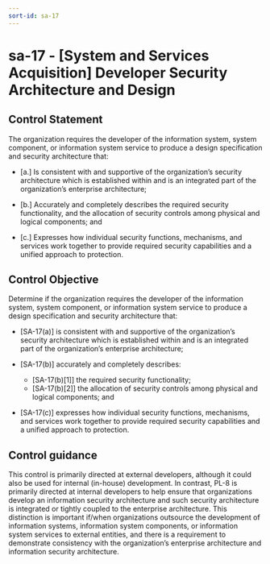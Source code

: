 ```yaml
---
sort-id: sa-17
---
```


# sa-17 - \[System and Services Acquisition\] Developer Security Architecture and Design

## Control Statement

The organization requires the developer of the information system, system component, or information system service to produce a design specification and security architecture that:

- \[a.\] Is consistent with and supportive of the organization’s security architecture which is established within and is an integrated part of the organization’s enterprise architecture;

- \[b.\] Accurately and completely describes the required security functionality, and the allocation of security controls among physical and logical components; and

- \[c.\] Expresses how individual security functions, mechanisms, and services work together to provide required security capabilities and a unified approach to protection.

## Control Objective

Determine if the organization requires the developer of the information system, system component, or information system service to produce a design specification and security architecture that:

- \[SA-17(a)\] is consistent with and supportive of the organization’s security architecture which is established within and is an integrated part of the organization’s enterprise architecture;

- \[SA-17(b)\] accurately and completely describes:

  - \[SA-17(b)[1]\] the required security functionality;
  - \[SA-17(b)[2]\] the allocation of security controls among physical and logical components; and

- \[SA-17(c)\] expresses how individual security functions, mechanisms, and services work together to provide required security capabilities and a unified approach to protection.

## Control guidance

This control is primarily directed at external developers, although it could also be used for internal (in-house) development. In contrast, PL-8 is primarily directed at internal developers to help ensure that organizations develop an information security architecture and such security architecture is integrated or tightly coupled to the enterprise architecture. This distinction is important if/when organizations outsource the development of information systems, information system components, or information system services to external entities, and there is a requirement to demonstrate consistency with the organization’s enterprise architecture and information security architecture.
